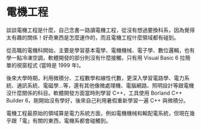 # 電機工程

談談電機工程是什麼，自己念書一路讀電機工程，從沒有想過要換科系，因為覺得太有趣的關係！好奇東西是怎麼運作的，而且電機工程什麼領域都有碰到。

從高職的電機科開始，主要是學習基本電學、電機機械、電子學、數位邏輯，也有學一點冷凍空調，軟體開發的部分則沒有什麼接觸，只有用 Visual Basic 6 拉簡單的視窗程式 (當時是 1999 年)。

後來大學時期，利用微積分、工程數學和線性代數，更深入學習電路學、電力系統、通訊系統、電磁學...等，還有其他像微處理機、電腦網路、照明設計等跟電機沒什麼關係的科目。軟體開發方面當時則學習 C++，工具使用 Borland C++ Builder 6，剛開始沒有學好，後來自己利用暑假重新學習一遍 C++ 與微積分。

電機工程最原始的領域算是電力系統方面，例如電機機械和輸配電系統，但現在幾乎跟「電」有關的東西，電機系都會碰觸到。
